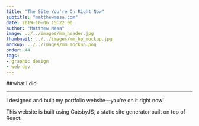 ```yaml
---
title: "The Site You're On Right Now"
subtitle: "matthewmesa.com"
date: 2019-10-06 15:22:00
author: "Matthew Mesa"
image: ../../images/mm_header.jpg
thumbnail: ../../images/mm_hp_mockup.jpg
mockup: ../../images/mm_mockup.png
order: 44
tags:
- graphic design
- web dev
---
```


##what i did

***

I designed and built my portfolio website—you're on it right now!

This website is built using GatsbyJS, a static site generator built on top of React.

